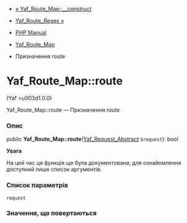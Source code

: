 - [« Yaf_Route_Map::\_\_construct](yaf-route-map.construct.md)
- [Yaf_Route_Regex »](class.yaf-route-regex.md)

- [PHP Manual](index.md)
- [Yaf_Route_Map](class.yaf-route-map.md)
- Призначення route

# Yaf_Route_Map::route

(Yaf \>u003d1.0.0)

Yaf_Route_Map::route — Призначення route

### Опис

public
**Yaf_Route_Map::route**([Yaf_Request_Abstract](class.yaf-request-abstract.md)
`$request`): bool

**Увага**

На цей час ця функція ще була документована; для
ознайомлення доступний лише список аргументів.

### Список параметрів

`request`

### Значення, що повертаються
